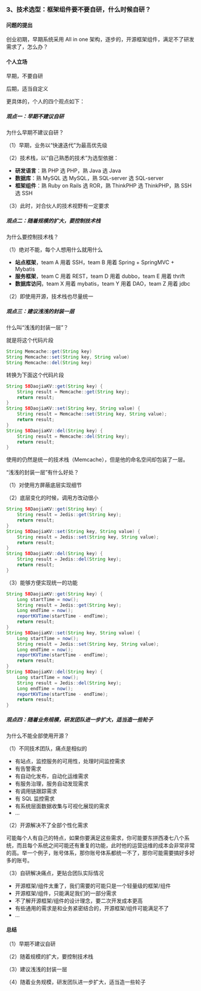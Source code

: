 ### 3、技术选型：框架组件要不要自研，什么时候自研？

#### 问题的提出

创业初期，早期系统采用 All in one 架构，逐步的，开源框架组件，满足不了研发需求了，怎么办？

#### 个人立场

早期，不要自研

后期，适当自定义

更具体的，个人的四个观点如下：

##### 观点一：早期不建议自研

为什么早期不建议自研？

（1）早期，业务以“快速迭代”为最高优先级

（2）技术栈，以“自己熟悉的技术”为选型依据：

* **研发语言**：熟 PHP 选 PHP，熟 Java 选 Java
* **数据库**：熟 MySQL 选 MySQL，熟 SQL-server 选 SQL-server
* **框架组件**：熟 Ruby on Rails 选 ROR，熟 ThinkPHP 选 ThinkPHP，熟 SSH 选 SSH

（3）此时，对合伙人的技术视野有一定要求

##### 观点二：随着规模的扩大，要控制技术栈

为什么要控制技术栈？

（1）绝对不能，每个人想用什么就用什么

* **站点框架**，team A 用着 SSH，team B 用着 Spring + SpringMVC + Mybatis
* **服务框架**，team C 用着 REST，team D 用着 dubbo，team E 用着 thrift
* **数据库访问**，team X 用着 mybatis，team Y 用着 DAO，team Z 用着 jdbc

（2）即使用开源，技术栈也尽量统一

##### 观点三：建议浅浅的封装一层

什么叫“浅浅的封装一层”？

就是将这个代码片段
```java
String Memcache::get(String key)
String Memcache::set(String key, String value)
String Memcache::del(String key)
```

转换为下面这个代码片段
```java
String 58DaojiaKV::get(String key) {
    String result = Memcache::get(String key);
    return result;
}
String 58DaojiaKV::set(String key, String value) {
    String result = Memcache::set(String key, String value);
    return result;
}
String 58DaojiaKV::del(String key) {
    String result = Memcache::del(String key);
    return result;
}
```

使用的仍然是统一的技术栈（Memcache），但是他的命名空间却包装了一层。

“浅浅的封装一层”有什么好处？

（1）对使用方屏蔽底层实现细节

（2）底层变化的时候，调用方改动很小

```java
String 58DaojiaKV::get(String key) {
    String result = Jedis::get(String key);
    return result;
}
String 58DaojiaKV::set(String key, String value) {
    String result = Jedis::set(String key, String value);
    return result;
}
String 58DaojiaKV::del(String key) {
    String result = Jedis::del(String key);
    return result;
}
```

（3）能够方便实现统一的功能

```java
String 58DaojiaKV::get(String key) {
    Long startTime = now();
    String result = Jedis::get(String key);
    Long endTime = now();
    reportKVTime(startTime - endTime);
    return result;
}
String 58DaojiaKV::set(String key, String value) {
    Long startTime = now();
    String result = Jedis::set(String key, String value);
    Long endTime = now();
    reportKVTime(startTime - endTime);
    return result;
}
String 58DaojiaKV::del(String key) {
    Long startTime = now();
    String result = Jedis::del(String key);
    Long endTime = now();
    reportKVTime(startTime - endTime);
    return result;
}
```

##### 观点四：随着业务规模，研发团队进一步扩大，适当造一些轮子

为什么不能全部使用开源？

（1）不同技术团队，痛点是相似的

* 有站点，监控服务的可用性，处理时间监控需求
* 有告警需求
* 有自动化发布，自动化运维需求
* 有服务治理，服务自动发现需求
* 有调用链跟踪需求
* 有 SQL 监控需求
* 有系统层面数据收集与可视化展现的需求
* ...

（2）开源解决不了全部个性化需求

可能每个人有自己的特点，如果你要满足这些需求，你可能要东拼西凑七八个系统，而且每个系统之间可能还有重复的功能，此时他的运营运维的成本会非常非常的高。举一个例子，账号体系，那你账号体系都统一不了，那你可能需要搞好多好多的账号。

（3）自研解决痛点，更贴合团队实际情况

* 开源框架/组件太重了，我们需要的可能只是一个轻量级的框架/组件
* 开源框架/组件，只能满足我们的一部分需求
* 不了解开源框架/组件的设计理念，要二次开发成本更高
* 有些通用的需求是和业务紧密结合的，开源框架/组件可能满足不了
* ...

#### 总结

（1）早期不建议自研

（2）随着规模的扩大，要控制技术栈

（3）建议浅浅的封装一层

（4）随着业务规模，研发团队进一步扩大，适当造一些轮子